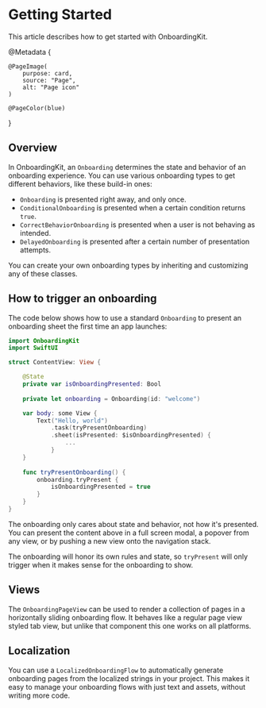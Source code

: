 #  Getting Started

This article describes how to get started with OnboardingKit.

@Metadata {

    @PageImage(
        purpose: card,
        source: "Page",
        alt: "Page icon"
    )

    @PageColor(blue)
}



## Overview

In OnboardingKit, an ``Onboarding`` determines the state and behavior of an onboarding experience. You can use various onboarding types to get different behaviors, like these build-in ones: 

* ``Onboarding`` is presented right away, and only once.
* ``ConditionalOnboarding`` is presented when a certain condition returns `true`.
* ``CorrectBehaviorOnboarding`` is presented when a user is not behaving as intended.
* ``DelayedOnboarding`` is presented after a certain number of presentation attempts.

You can create your own onboarding types by inheriting and customizing any of these classes.



## How to trigger an onboarding

The code below shows how to use a standard ``Onboarding`` to present an onboarding sheet the first time an app launches:

```swift
import OnboardingKit
import SwiftUI

struct ContentView: View {

    @State
    private var isOnboardingPresented: Bool
    
    private let onboarding = Onboarding(id: "welcome") 

    var body: some View {
        Text("Hello, world")
            .task(tryPresentOnboarding)
            .sheet(isPresented: $isOnboardingPresented) {
                ...
            }
    }
    
    func tryPresentOnboarding() {
        onboarding.tryPresent { 
            isOnboardingPresented = true
        }
    }
}
```

The onboarding only cares about state and behavior, not how it's presented. You can present the content above in a full screen modal, a popover from any view, or by pushing a new view onto the navigation stack.

The onboarding will honor its own rules and state, so `tryPresent` will only trigger when it makes sense for the onboarding to show.



## Views

The ``OnboardingPageView`` can be used to render a collection of pages in a horizontally sliding onboarding flow. It behaves like a regular page view styled tab view, but unlike that component this one works on all platforms.


## Localization

You can use a ``LocalizedOnboardingFlow`` to automatically generate onboarding pages from the localized strings in your project. This makes it easy to manage your onboarding flows with just text and assets, without writing more code.
